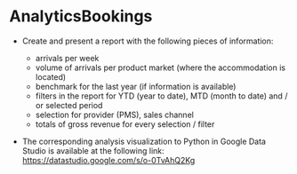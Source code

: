 # AnalyticsBookings
- Create and present a report with the following pieces of information:
  - arrivals per week
  - volume of arrivals per product market (where the accommodation is located)
  - benchmark for the last year (if information is available)
  - filters in the report for YTD (year to date), MTD (month to date) and / or selected period
  - selection for provider (PMS), sales channel
  - totals of gross revenue for every selection / filter


- The corresponding analysis visualization to Python in Google Data Studio is available at the following link:
https://datastudio.google.com/s/o-0TvAhQ2Kg
